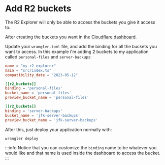 # Add R2 buckets

The R2 Explorer will only be able to access the buckets you give it access to.

After creating the buckets you want in the [Cloudflare dashboard](https://dash.cloudflare.com/?to=/:account/r2/overview).

Update your `wrangler.toml` file, and add the binding for all the buckets you want to access. In this example i'm
adding 2 buckets to my application called `personal-files` and `server-backups`:

```ts:wrangler.toml
name = "my-r2-explorer"
main = "src/index.ts"
compatibility_date = "2023-05-12"

[[r2_buckets]]
binding = 'personal-files'
bucket_name = 'personal-files'
preview_bucket_name = 'personal-files'

[[r2_buckets]]
binding = 'server-backups'
bucket_name = 'jfk-server-backups'
preview_bucket_name = 'jfk-server-backups'
```

After this, just deploy your application normally with:

```bash
wrangler deploy
```

:::info
Notice that you can customize the `binding` name to be whatever you would like and that name is used inside the
dashboard to access the bucket.
:::
